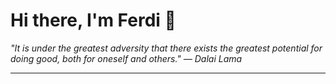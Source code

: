 <h1>Hi there, I'm Ferdi 👋</h1>

<p><em>
  "It is under the greatest adversity that there exists the greatest potential for doing good, both for oneself and others." — Dalai Lama
</em></p>

---
